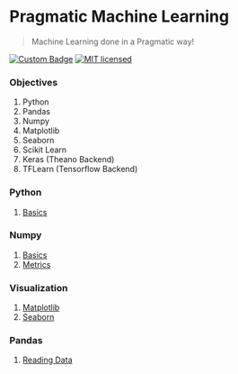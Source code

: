 # Pragmatic Machine Learning
> Machine Learning done in a Pragmatic way!

[![Custom Badge](https://img.shields.io/badge/Author-Abhijit%20Kar-brightgreen.svg)](https://abhijit-kar.github.io/)
[![MIT licensed](https://img.shields.io/badge/license-MIT-blue.svg)](https://opensource.org/licenses/mit-license.php)

### Objectives
1. Python
1. Pandas
1. Numpy
1. Matplotlib
1. Seaborn
1. Scikit Learn
1. Keras (Theano Backend)
1. TFLearn (Tensorflow Backend)

### Python
1. [Basics](https://nbviewer.jupyter.org/github/Abhijit-Kar/pragmatic-machine-learning/blob/master/Python/Basics.ipynb)

### Numpy
1. [Basics](https://nbviewer.jupyter.org/github/Abhijit-Kar/pragmatic-machine-learning/blob/master/Numpy/Basics.ipynb)
1. [Metrics](https://nbviewer.jupyter.org/github/Abhijit-Kar/pragmatic-machine-learning/blob/master/Numpy/Metrics.ipynb)

### Visualization
1. [Matplotlib](https://nbviewer.jupyter.org/github/Abhijit-Kar/pragmatic-machine-learning/blob/master/Visualization/Matplotlib.ipynb)
1. [Seaborn](https://nbviewer.jupyter.org/github/Abhijit-Kar/pragmatic-machine-learning/blob/master/Visualization/Seaborn.ipynb)

### Pandas
1. [Reading Data](https://nbviewer.jupyter.org/github/Abhijit-Kar/pragmatic-machine-learning/blob/master/Pandas/Reading%20Data.ipynb)
